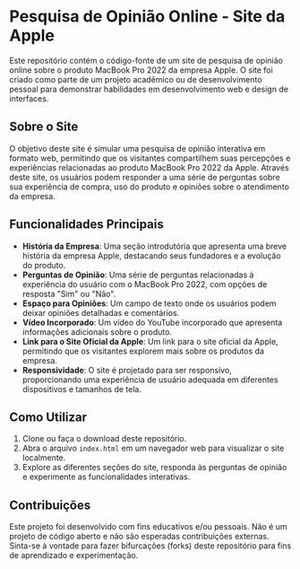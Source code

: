 # Pesquisa de Opinião Online - Site da Apple

Este repositório contém o código-fonte de um site de pesquisa de opinião online sobre o produto MacBook Pro 2022 da empresa Apple. O site foi criado como parte de um projeto acadêmico ou de desenvolvimento pessoal para demonstrar habilidades em desenvolvimento web e design de interfaces.

## Sobre o Site

O objetivo deste site é simular uma pesquisa de opinião interativa em formato web, permitindo que os visitantes compartilhem suas percepções e experiências relacionadas ao produto MacBook Pro 2022 da Apple. Através deste site, os usuários podem responder a uma série de perguntas sobre sua experiência de compra, uso do produto e opiniões sobre o atendimento da empresa.

## Funcionalidades Principais

- **História da Empresa**: Uma seção introdutória que apresenta uma breve história da empresa Apple, destacando seus fundadores e a evolução do produto.
- **Perguntas de Opinião**: Uma série de perguntas relacionadas à experiência do usuário com o MacBook Pro 2022, com opções de resposta "Sim" ou "Não".
- **Espaço para Opiniões**: Um campo de texto onde os usuários podem deixar opiniões detalhadas e comentários.
- **Vídeo Incorporado**: Um vídeo do YouTube incorporado que apresenta informações adicionais sobre o produto.
- **Link para o Site Oficial da Apple**: Um link para o site oficial da Apple, permitindo que os visitantes explorem mais sobre os produtos da empresa.
- **Responsividade**: O site é projetado para ser responsivo, proporcionando uma experiência de usuário adequada em diferentes dispositivos e tamanhos de tela.

## Como Utilizar

1. Clone ou faça o download deste repositório.
2. Abra o arquivo `index.html` em um navegador web para visualizar o site localmente.
3. Explore as diferentes seções do site, responda às perguntas de opinião e experimente as funcionalidades interativas.

## Contribuições

Este projeto foi desenvolvido com fins educativos e/ou pessoais. Não é um projeto de código aberto e não são esperadas contribuições externas. Sinta-se à vontade para fazer bifurcações (forks) deste repositório para fins de aprendizado e experimentação.
